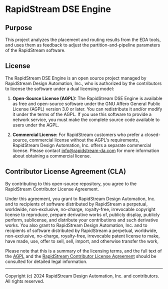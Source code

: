 RapidStream DSE Engine
======================

Purpose
-------

This project analyzes the placement and routing results from the EDA tools, and uses them as feedback to adjust the partition-and-pipeline parameters of the RapidStream software.


License
-------

The RapidStream DSE Engine is an open source project managed by RapidStream Design Automation, Inc., who is authorized by the contributors to license the software under a dual licensing model:

1. **Open-Source License (AGPL):** The RapidStream DSE Engine is available as free and open-source software under the GNU Affero General Public License (AGPL) version 3.0 or later. You can redistribute it and/or modify it under the terms of the AGPL. If you use this software to provide a network service, you must make the complete source code available to users under the AGPL.

2. **Commercial License:** For RapidStream customers who prefer a closed-source, commercial license without the AGPL's requirements, RapidStream Design Automation, Inc. offers a separate commercial license. Please contact info@rapidstream-da.com for more information about obtaining a commercial license.


Contributor License Agreement (CLA)
-----------------------------------

By contributing to this open-source repository, you agree to the RapidStream Contributor License Agreement. 

Under this agreement, you grant to RapidStream Design Automation, Inc. and to recipients of software distributed by RapidStream a perpetual, worldwide, non-exclusive, no-charge, royalty-free, irrevocable copyright license to reproduce, prepare derivative works of, publicly display, publicly perform, sublicense, and distribute your contributions and such derivative works. You also grant to RapidStream Design Automation, Inc. and to recipients of software distributed by RapidStream a perpetual, worldwide, non-exclusive, no-charge, royalty-free, irrevocable patent license to make, have made, use, offer to sell, sell, import, and otherwise transfer the work,

Please note that this is a summary of the licensing terms, and the full text of the [AGPL](https://www.gnu.org/licenses/agpl-3.0.txt) and the [RapidStream Contributor License Agreement](CLA.md) should be consulted for detailed legal information.


-----

Copyright (c) 2024 RapidStream Design Automation, Inc. and contributors.  All rights reserved.
